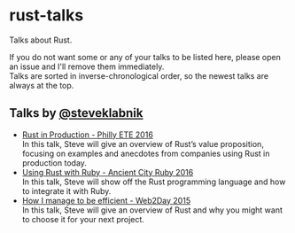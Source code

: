 # rust-talks
Talks about Rust.

If you do not want some or any of your talks to be listed here, please open an issue and I'll remove them immediately.   
Talks are sorted in inverse-chronological order, so the newest talks are always at the top.

## Talks by [@steveklabnik][steveklabnik]
- [Rust in Production - Philly ETE 2016][aug_16_2016]   
In this talk, Steve will give an overview of Rust’s value proposition, focusing on examples and anecdotes from companies using Rust in production today.
- [Using Rust with Ruby - Ancient City Ruby 2016][apr_22_2016]   
In this talk, Steve will show off the Rust programming language and how to integrate it with Ruby.
- [How I manage to be efficient - Web2Day 2015][jun_10_2015]   
In this talk, Steve will give an overview of Rust and why you might want to choose it for your next project.

[steveklabnik]: https://github.com/steveklabnik
[aug_16_2016]: https://www.youtube.com/watch?v=0emIUsU1_0E
[apr_22_2016]: https://www.youtube.com/watch?v=Ms3EifxZopg
[jun_10_2015]: https://www.youtube.com/watch?v=CSYilkhDHzw
